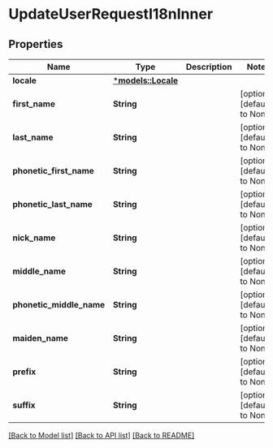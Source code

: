# UpdateUserRequestI18nInner

## Properties
Name | Type | Description | Notes
------------ | ------------- | ------------- | -------------
**locale** | [***models::Locale**](Locale.md) |  | 
**first_name** | **String** |  | [optional] [default to None]
**last_name** | **String** |  | [optional] [default to None]
**phonetic_first_name** | **String** |  | [optional] [default to None]
**phonetic_last_name** | **String** |  | [optional] [default to None]
**nick_name** | **String** |  | [optional] [default to None]
**middle_name** | **String** |  | [optional] [default to None]
**phonetic_middle_name** | **String** |  | [optional] [default to None]
**maiden_name** | **String** |  | [optional] [default to None]
**prefix** | **String** |  | [optional] [default to None]
**suffix** | **String** |  | [optional] [default to None]

[[Back to Model list]](../README.md#documentation-for-models) [[Back to API list]](../README.md#documentation-for-api-endpoints) [[Back to README]](../README.md)



